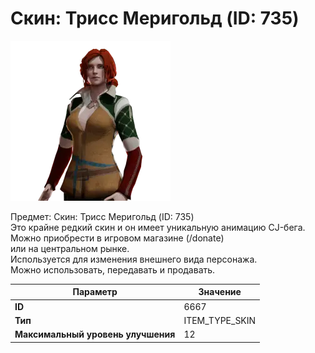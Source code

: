 # Скин: Трисс Меригольд (ID: 735)

![Item Image](../img/6667.webp?raw=true)

Предмет: Скин: Трисс Меригольд (ID: 735)<br>Это крайне редкий скин и он имеет уникальную анимацию CJ-бега.<br>Можно приобрести в игровом магазине (/donate)<br>или на центральном рынке.<br>Используется для изменения внешнего вида персонажа.<br>Можно использовать, передавать и продавать.


| Параметр | Значение |
|----------|----------|
| **ID** | 6667 |
| **Тип** | ITEM_TYPE_SKIN |
| **Максимальный уровень улучшения** | 12 |

